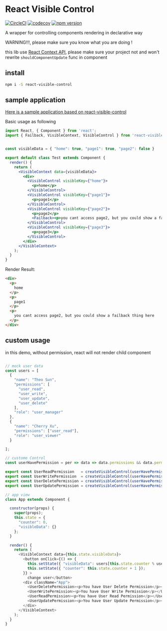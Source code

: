 # React Visible Control

[![CircleCI](https://circleci.com/gh/Soontao/react-visible-control.svg?style=shield)](https://circleci.com/gh/Soontao/react-visible-control) [![codecov](https://codecov.io/gh/Soontao/react-visible-control/branch/master/graph/badge.svg)](https://codecov.io/gh/Soontao/react-visible-control) [![npm version](https://badge.fury.io/js/react-visible-control.svg)](https://badge.fury.io/js/react-visible-control)

A wrapper for controlling components rendering in declarative way

WARNING!!!, please make sure you know what you are doing !

this lib use [React Context API](https://doc.react-china.org/docs/context.html), please make sure your project not and won't rewrite `shouldComponentUpdate` func in component

## install

```bash
npm i -S react-visible-control
```

## sample application

[Here is a sample application based on react-visible-control](https://github.com/Soontao/react-visible-control-sample)

Basic usage as following

```jsx
import React, { Component } from 'react';
import { Failback, VisibleContext, VisibleControl } from 'react-visible-control';


const visibleData = { "home": true, "page1": true, "page2": false }

export default class Test extends Component {
  render() {
    return (
      <VisibleContext data={visibleData}>
        <div>
          <VisibleControl visibleKey={"home"}>
            <p>home</p>
          </VisibleControl>
          <VisibleControl visibleKey={"page1"}>
            <p>page1</p>
          </VisibleControl>
          <VisibleControl visibleKey={"page2"}>
            <p>page2</p>
            <Failback><p>you cant access page2, but you could show a failback thing here</p></Failback>
          </VisibleControl>
          <VisibleControl visibleKey={"page3"}>
            <p>page3</p>
          </VisibleControl>
        </div>
      </VisibleContext>
    );
  }
}
```

Render Result: 

```html
<div>
  <p>
    home
  </p>
  <p>
    page1
  </p>
  <p>
    you cant access page2, but you could show a failback thing here
  </p>
</div>
```

## custom usage

in this demo, without permission, react will not render child component

```javascript

// mock user data
const users = [
  {
    "name": "Theo Sun",
    "permissions": [
      "user_read",
      "user_write",
      "user_update",
      "user_delete"
    ],
    "role": "user_manager"
  },
  {
    "name": "Cherry Xu",
    "permissions": ["user_read"],
    "role": "user_viewer"
  }

];

// custome Control
const userHavePermission = per => data => data.permissions && data.permissions.indexOf(per) >= 0

export const UserReadPermission   = createVisibleControl(userHavePermission("user_read"));
export const UserWritePermission  = createVisibleControl(userHavePermission("user_write"));
export const UserDeletePermission = createVisibleControl(userHavePermission("user_delete"));
export const UserUpdatePermission = createVisibleControl(userHavePermission("user_update"));

// app view
class App extends Component {

  constructor(props) {
    super(props);
    this.state = {
      "counter": 0,
      "visibleData": {}
    };
  }

  render() {
    return (
      <VisibleContext data={this.state.visibleData}>
        <button onClick={() => {
          this.setState({ "visibleData": users[this.state.counter % users.length] });
          this.setState({ "counter": this.state.counter + 1 });
        }} >
          change user</button>
        <div className="App">
          <UserDeletePermission><p>You have User Delete Permission</p></UserDeletePermission>
          <UserWritePermission><p>You have User Write Permission</p></UserWritePermission>
          <UserReadPermission><p>You have User Read Permission</p></UserReadPermission>
          <UserUpdatePermission><p>You have User Update Permission</p></UserUpdatePermission>
        </div>
      </VisibleContext>
    );
  }
}
```
